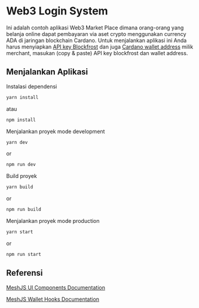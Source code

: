 # Web3 Login System

Ini adalah contoh aplikasi Web3 Market Place dimana orang-orang yang belanja online dapat pembayaran via aset crypto menggunakan currency ADA di jaringan blockchain Cardano. Untuk menjalankan aplikasi ini Anda harus menyiapkan [API key Blockfrost](https://blockfrost.io/) dan juga [Cardano wallet address](https://chromewebstore.google.com/detail/eternl/kmhcihpebfmpgmihbkipmjlmmioameka) milik merchant, masukan (copy & paste) API key blockfrost dan wallet address.

## Menjalankan Aplikasi

Instalasi dependensi

```bash
yarn install
```

atau

```bash
npm install
```

Menjalankan proyek mode development

```bash
yarn dev
```

or

```bash
npm run dev
```

Build proyek

```bash
yarn build
```

or

```bash
npm run build
```

Menjalankan proyek mode production

```bash
yarn start
```

or

```bash
npm run start
```

## Referensi

[MeshJS UI Components Documentation](https://meshjs.dev/react/ui-components)

[MeshJS Wallet Hooks Documentation](https://meshjs.dev/react/wallet-hooks)
